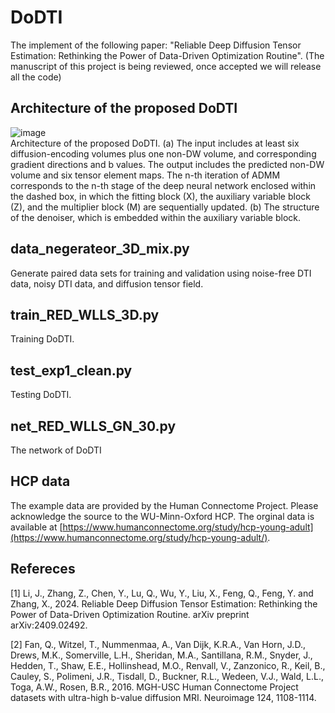 # DoDTI
The implement of the following paper: "Reliable Deep Diffusion Tensor Estimation: Rethinking the Power of Data-Driven Optimization Routine". 
(The manuscript of this project is being reviewed, once accepted we will release all the code)

## Architecture of the proposed DoDTI
![image](https://github.com/user-attachments/assets/9832aa5e-a4db-477c-a04c-6c8d0c05b7ef)  
Architecture of the proposed DoDTI. (a) The input includes at least six diffusion-encoding volumes plus one non-DW volume, and corresponding gradient directions and b values. The output includes the predicted non-DW volume and six tensor element maps. The n-th iteration of ADMM corresponds to the n-th stage of the deep neural network enclosed within the dashed box, in which the fitting block (X), the auxiliary variable block (Z), and the multiplier block (M) are sequentially updated. (b) The structure of the denoiser, which is embedded within the auxiliary variable block.

## data_negerateor_3D_mix.py
Generate paired data sets for training and validation using noise-free DTI data, noisy DTI data, and diffusion tensor field.

## train_RED_WLLS_3D.py
Training DoDTI.

## test_exp1_clean.py
Testing DoDTI.

## net_RED_WLLS_GN_30.py
The network of DoDTI

## HCP data
The example data are provided by the Human Connectome Project. Please acknowledge the source to the WU-Minn-Oxford HCP. The orginal data is available at [https://www.humanconnectome.org/study/hcp-young-adult](https://www.humanconnectome.org/study/hcp-young-adult/).

## Refereces
[1] Li, J., Zhang, Z., Chen, Y., Lu, Q., Wu, Y., Liu, X., Feng, Q., Feng, Y. and Zhang, X., 2024. Reliable Deep Diffusion Tensor Estimation: Rethinking the Power of Data-Driven Optimization Routine. arXiv preprint arXiv:2409.02492.  

[2] Fan, Q., Witzel, T., Nummenmaa, A., Van Dijk, K.R.A., Van Horn, J.D., Drews, M.K., Somerville, L.H., Sheridan, M.A., Santillana, R.M., Snyder, J., Hedden, T., Shaw, E.E., Hollinshead, M.O., Renvall, V., Zanzonico, R., Keil, B., Cauley, S., Polimeni, J.R., Tisdall, D., Buckner, R.L., Wedeen, V.J., Wald, L.L., Toga, A.W., Rosen, B.R., 2016. MGH-USC Human Connectome Project datasets with ultra-high b-value diffusion MRI. Neuroimage 124, 1108-1114.
